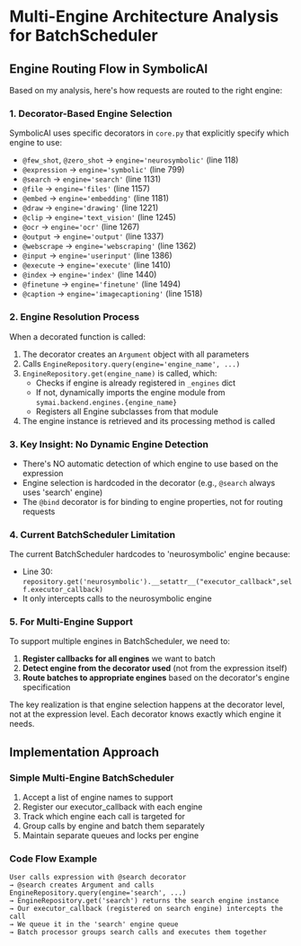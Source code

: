 # Multi-Engine Architecture Analysis for BatchScheduler

## Engine Routing Flow in SymbolicAI

Based on my analysis, here's how requests are routed to the right engine:

### 1. **Decorator-Based Engine Selection**
SymbolicAI uses specific decorators in `core.py` that explicitly specify which engine to use:
- `@few_shot`, `@zero_shot` → `engine='neurosymbolic'` (line 118)
- `@expression` → `engine='symbolic'` (line 799) 
- `@search` → `engine='search'` (line 1131)
- `@file` → `engine='files'` (line 1157)
- `@embed` → `engine='embedding'` (line 1181)
- `@draw` → `engine='drawing'` (line 1221)
- `@clip` → `engine='text_vision'` (line 1245)
- `@ocr` → `engine='ocr'` (line 1267)
- `@output` → `engine='output'` (line 1337)
- `@webscrape` → `engine='webscraping'` (line 1362)
- `@input` → `engine='userinput'` (line 1386)
- `@execute` → `engine='execute'` (line 1410)
- `@index` → `engine='index'` (line 1440)
- `@finetune` → `engine='finetune'` (line 1494)
- `@caption` → `engine='imagecaptioning'` (line 1518)

### 2. **Engine Resolution Process**
When a decorated function is called:
1. The decorator creates an `Argument` object with all parameters
2. Calls `EngineRepository.query(engine='engine_name', ...)`
3. `EngineRepository.get(engine_name)` is called, which:
   - Checks if engine is already registered in `_engines` dict
   - If not, dynamically imports the engine module from `symai.backend.engines.{engine_name}`
   - Registers all Engine subclasses from that module
4. The engine instance is retrieved and its processing method is called

### 3. **Key Insight: No Dynamic Engine Detection**
- There's NO automatic detection of which engine to use based on the expression
- Engine selection is hardcoded in the decorator (e.g., `@search` always uses 'search' engine)
- The `@bind` decorator is for binding to engine properties, not for routing requests

### 4. **Current BatchScheduler Limitation**
The current BatchScheduler hardcodes to 'neurosymbolic' engine because:
- Line 30: `repository.get('neurosymbolic').__setattr__("executor_callback",self.executor_callback)`
- It only intercepts calls to the neurosymbolic engine

### 5. **For Multi-Engine Support**
To support multiple engines in BatchScheduler, we need to:
1. **Register callbacks for all engines** we want to batch
2. **Detect engine from the decorator used** (not from the expression itself)
3. **Route batches to appropriate engines** based on the decorator's engine specification

The key realization is that engine selection happens at the decorator level, not at the expression level. Each decorator knows exactly which engine it needs.

## Implementation Approach

### Simple Multi-Engine BatchScheduler
1. Accept a list of engine names to support
2. Register our executor_callback with each engine
3. Track which engine each call is targeted for
4. Group calls by engine and batch them separately
5. Maintain separate queues and locks per engine

### Code Flow Example
```
User calls expression with @search decorator
→ @search creates Argument and calls EngineRepository.query(engine='search', ...)
→ EngineRepository.get('search') returns the search engine instance
→ Our executor_callback (registered on search engine) intercepts the call
→ We queue it in the 'search' engine queue
→ Batch processor groups search calls and executes them together
```